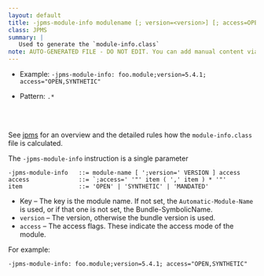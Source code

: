 ```yaml
---
layout: default
title: -jpms-module-info modulename [; version=<version>] [; access=OPEN|SYNTHETIC|MANDATED]
class: JPMS
summary: |
   Used to generate the `module-info.class`
note: AUTO-GENERATED FILE - DO NOT EDIT. You can add manual content via same filename in ext folder. 
---
```


- Example: `-jpms-module-info: foo.module;version=5.4.1; access="OPEN,SYNTHETIC"`

- Pattern: `.*`

<!-- Manual content from: ext/jpms_module_info.md --><br /><br />

See [jpms](../chapters/330-jpms.html) for an overview and the detailed rules how the `module-info.class` file is
calculated. 

The `-jpms-module-info` instruction is a single parameter

    -jpms-module-info   ::= module-name [ ';version=' VERSION ] access
    access              ::= `;access=' '"' item ( ',' item ) * '"'
    item                ::= 'OPEN' | 'SYNTHETIC' | 'MANDATED'
    
* Key – The key is the module name. If not set, the `Automatic-Module-Name` is used, or if that one is not set, the Bundle-SymbolicName.
* `version` – The version, otherwise the bundle version is used.
* `access` – The access flags. These indicate the access mode of the module.

For example:

    -jpms-module-info: foo.module;version=5.4.1; access="OPEN,SYNTHETIC"
 
 
